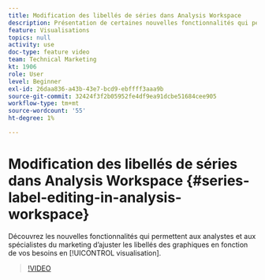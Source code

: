 ```yaml
---
title: Modification des libellés de séries dans Analysis Workspace
description: Présentation de certaines nouvelles fonctionnalités qui permettent aux analystes et aux spécialistes du marketing d’ajuster les libellés des graphiques en fonction de vos besoins de visualisation.
feature: Visualisations
topics: null
activity: use
doc-type: feature video
team: Technical Marketing
kt: 1906
role: User
level: Beginner
exl-id: 26daa836-a43b-43e7-bcd9-ebffff3aaa9b
source-git-commit: 32424f3f2b05952fe4df9ea91dcbe51684cee905
workflow-type: tm+mt
source-wordcount: '55'
ht-degree: 1%

---
```


# Modification des libellés de séries dans Analysis Workspace {#series-label-editing-in-analysis-workspace}

Découvrez les nouvelles fonctionnalités qui permettent aux analystes et aux spécialistes du marketing d’ajuster les libellés des graphiques en fonction de vos besoins en [!UICONTROL visualisation].

>[!VIDEO](https://video.tv.adobe.com/v/23728/?quality=12)
